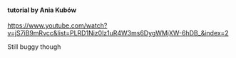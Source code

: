 #### tutorial by Ania Kubów
https://www.youtube.com/watch?v=jS7iB9mRvcc&list=PLRD1Niz0lz1uR4W3ms6DygWMjXW-6hDB_&index=2


Still buggy though